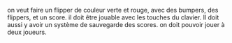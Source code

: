 on veut faire un flipper
de couleur verte et rouge, avec des bumpers, des flippers, et un score.
il doit être jouable avec les touches du clavier.
Il doit aussi y avoir un système de sauvegarde des scores.
on doit pouvoir jouer à deux joueurs.